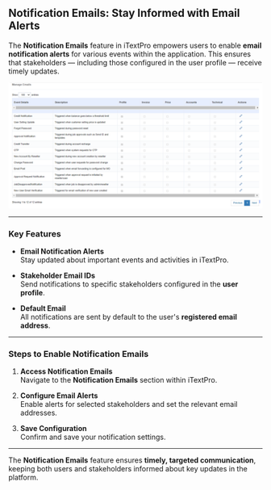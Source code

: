 ## Notification Emails: Stay Informed with Email Alerts

The **Notification Emails** feature in iTextPro empowers users to enable **email notification alerts** for various events within the application. This ensures that stakeholders — including those configured in the user profile — receive timely updates.

![Notification Emails](images/notification1.png)

---

### Key Features

- **Email Notification Alerts**  
  Stay updated about important events and activities in iTextPro.

- **Stakeholder Email IDs**  
  Send notifications to specific stakeholders configured in the **user profile**.

- **Default Email**  
  All notifications are sent by default to the user's **registered email address**.

---

### Steps to Enable Notification Emails

1. **Access Notification Emails**  
   Navigate to the **Notification Emails** section within iTextPro.

2. **Configure Email Alerts**  
   Enable alerts for selected stakeholders and set the relevant email addresses.

3. **Save Configuration**  
   Confirm and save your notification settings.

---

The **Notification Emails** feature ensures **timely, targeted communication**, keeping both users and stakeholders informed about key updates in the platform.
